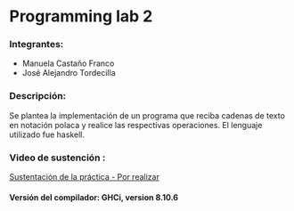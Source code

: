 # Programming lab 2

### Integrantes:
- Manuela Castaño Franco
- José Alejandro Tordecilla

### Descripción:

Se plantea la implementación de un programa que reciba cadenas de texto en notación polaca y realice las respectivas operaciones. 
El lenguaje utilizado fue haskell.

### Video de sustención :
[Sustentación de la práctica - Por realizar](https://youtu.be/)

#### Versión del compilador: GHCi, version 8.10.6
